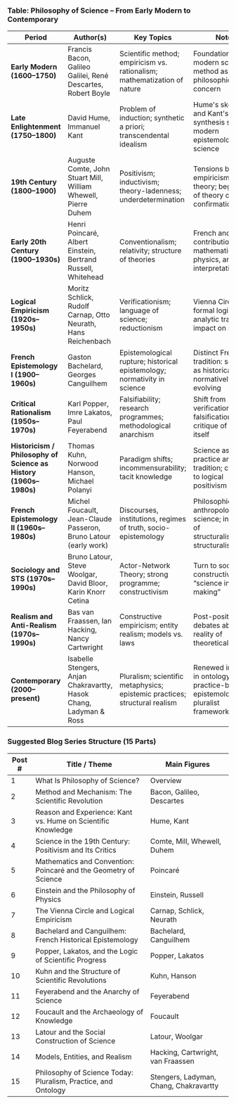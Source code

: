 

### **Table: Philosophy of Science – From Early Modern to Contemporary**

| **Period**                                                       | **Author(s)**                                                      | **Key Topics**                                                             | **Notes**                                                                            |
| ---------------------------------------------------------------- | ------------------------------------------------------------------ | -------------------------------------------------------------------------- | ------------------------------------------------------------------------------------ |
| **Early Modern (1600–1750)**                                     | Francis Bacon, Galileo Galilei, René Descartes, Robert Boyle       | Scientific method; empiricism vs. rationalism; mathematization of nature   | Foundations of modern science; method as central philosophical concern               |
| **Late Enlightenment (1750–1800)**                               | David Hume, Immanuel Kant                                          | Problem of induction; synthetic a priori; transcendental idealism          | Hume's skepticism and Kant's synthesis shape modern epistemology of science          |
| **19th Century (1800–1900)**                                     | Auguste Comte, John Stuart Mill, William Whewell, Pierre Duhem     | Positivism; inductivism; theory-ladenness; underdetermination              | Tensions between empiricism and theory; beginnings of theory of confirmation         |
| **Early 20th Century (1900–1930s)**                              | Henri Poincaré, Albert Einstein, Bertrand Russell, Whitehead       | Conventionalism; relativity; structure of theories                         | French and Anglo contributions to mathematics, physics, and their interpretation     |
| **Logical Empiricism (1920s–1950s)**                             | Moritz Schlick, Rudolf Carnap, Otto Neurath, Hans Reichenbach      | Verificationism; language of science; reductionism                         | Vienna Circle, formal logic, and analytic tradition's impact on science              |
| **French Epistemology I (1900–1960s)**                           | Gaston Bachelard, Georges Canguilhem                               | Epistemological rupture; historical epistemology; normativity in science   | Distinct French tradition: science as historically and normatively evolving          |
| **Critical Rationalism (1950s–1970s)**                           | Karl Popper, Imre Lakatos, Paul Feyerabend                         | Falsifiability; research programmes; methodological anarchism              | Shift from verification to falsification; critique of method itself                  |
| **Historicism / Philosophy of Science as History (1960s–1980s)** | Thomas Kuhn, Norwood Hanson, Michael Polanyi                       | Paradigm shifts; incommensurability; tacit knowledge                       | Science as practice and tradition; challenge to logical positivism                   |
| **French Epistemology II (1960s–1980s)**                         | Michel Foucault, Jean-Claude Passeron, Bruno Latour (early work)   | Discourses, institutions, regimes of truth, socio-epistemology             | Philosophical anthropology of science; influence of structuralism/post-structuralism |
| **Sociology and STS (1970s–1990s)**                              | Bruno Latour, Steve Woolgar, David Bloor, Karin Knorr Cetina       | Actor-Network Theory; strong programme; constructivism                     | Turn to social constructivism; “science in the making”                               |
| **Realism and Anti-Realism (1970s–1990s)**                       | Bas van Fraassen, Ian Hacking, Nancy Cartwright                    | Constructive empiricism; entity realism; models vs. laws                   | Post-positivist debates about the reality of theoretical entities                    |
| **Contemporary (2000–present)**                                  | Isabelle Stengers, Anjan Chakravartty, Hasok Chang, Ladyman & Ross | Pluralism; scientific metaphysics; epistemic practices; structural realism | Renewed interest in ontology, practice-based epistemology, and pluralist frameworks  |


### **Suggested Blog Series Structure (15 Parts)**

| **Post #** | **Title / Theme**                                                | **Main Figures**                       |
| ---------- | ---------------------------------------------------------------- | -------------------------------------- |
| 1          | What Is Philosophy of Science?                                   | Overview                               |
| 2          | Method and Mechanism: The Scientific Revolution                  | Bacon, Galileo, Descartes              |
| 3          | Reason and Experience: Kant vs. Hume on Scientific Knowledge     | Hume, Kant                             |
| 4          | Science in the 19th Century: Positivism and Its Critics          | Comte, Mill, Whewell, Duhem            |
| 5          | Mathematics and Convention: Poincaré and the Geometry of Science | Poincaré                               |
| 6          | Einstein and the Philosophy of Physics                           | Einstein, Russell                      |
| 7          | The Vienna Circle and Logical Empiricism                         | Carnap, Schlick, Neurath               |
| 8          | Bachelard and Canguilhem: French Historical Epistemology         | Bachelard, Canguilhem                  |
| 9          | Popper, Lakatos, and the Logic of Scientific Progress            | Popper, Lakatos                        |
| 10         | Kuhn and the Structure of Scientific Revolutions                 | Kuhn, Hanson                           |
| 11         | Feyerabend and the Anarchy of Science                            | Feyerabend                             |
| 12         | Foucault and the Archaeology of Knowledge                        | Foucault                               |
| 13         | Latour and the Social Construction of Science                    | Latour, Woolgar                        |
| 14         | Models, Entities, and Realism                                    | Hacking, Cartwright, van Fraassen      |
| 15         | Philosophy of Science Today: Pluralism, Practice, and Ontology   | Stengers, Ladyman, Chang, Chakravartty |

